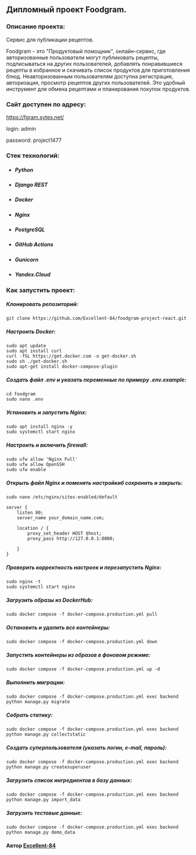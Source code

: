 ## Дипломный проект Foodgram.

### Описание проекта: 

Cервис для публикации рецептов.

Foodgram - это "Продуктовый помощник", онлайн-сервис, где авторизованные пользователи могут публиковать рецепты, подписываться на других пользователей, добавлять понравившиеся рецепты в избранное и скачивать список продуктов для приготовления блюд. Неавторизованным пользователям доступна регистрация, авторизация, просмотр рецептов других пользователей. Это удобный инструмент для обмена рецептами и планирования покупок продуктов.


### Сайт доступен по адресу: 

https://fgram.sytes.net/

login: admin

password: project1477


### Стек технологий:

* ##### Python
* ##### Django REST
* ##### Docker
* ##### Nginx
* ##### PostgreSQL
* ##### GitHub Actions
* ##### Gunicorn
* ##### Yandex.Cloud

### Как запустить проект: 

##### Клонировать репозиторий: 
``` 
git clone https://github.com/Excellent-84/foodgram-project-react.git
```
##### Настроить Docker:
``` 
sudo apt update
sudo apt install curl
curl -fSL https://get.docker.com -o get-docker.sh
sudo sh ./get-docker.sh
sudo apt-get install docker-compose-plugin
```
##### Создать файл .env и указать переменные по примеру .env.example:
``` 
cd foodgram
sudo nano .env
```
##### Установить и запустить Nginx:
```
sudo apt install nginx -y
sudo systemctl start nginx
```
##### Настроить и включить firewall:
```
sudo ufw allow 'Nginx Full'
sudo ufw allow OpenSSH
sudo ufw enable
```
##### Открыть файл Nginx и поменять настройкиб сохранить и закрыть:
```
sudo nano /etc/nginx/sites-enabled/default
```
```
server {
    listen 80;
    server_name your_domain_name.com;
    
    location / {
        proxy_set_header HOST $host;
        proxy_pass http://127.0.0.1:8000;

    }
}
```
##### Проверить корректность настроек и перезапустить Nginx: 
```
sudo nginx -t
sudo systemctl start nginx
```
##### Загрузить образы из DockerHub:
```
sudo docker compose -f docker-compose.production.yml pull
```
##### Остановить и удалить все контейнеры:
```
sudo docker compose -f docker-compose.production.yml down
```
##### Запустить контейнеры из образов в фоновом режиме: 
```
sudo docker compose -f docker-compose.production.yml up -d
```
##### Выполнить миграции: 
``` 
sudo docker compose -f docker-compose.production.yml exec backend python manage.py migrate 
```
##### Собрать статику:
``` 
sudo docker compose -f docker-compose.production.yml exec backend python manage.py collectstatic
```
##### Создать суперпользователя (указать логин, e-mail, пароль):
``` 
sudo docker compose -f docker-compose.production.yml exec backend python manage.py createsuperuser 
```
##### Загрузить список ингредиентов в базу данных:
``` 
sudo docker compose -f docker-compose.production.yml exec backend python manage.py import_data
``` 
##### Загрузить тестовые данные:
``` 
sudo docker compose -f docker-compose.production.yml exec backend python manage.py demo_data
``` 

#### Автор [Excellent-84](https://github.com/Excellent-84)
